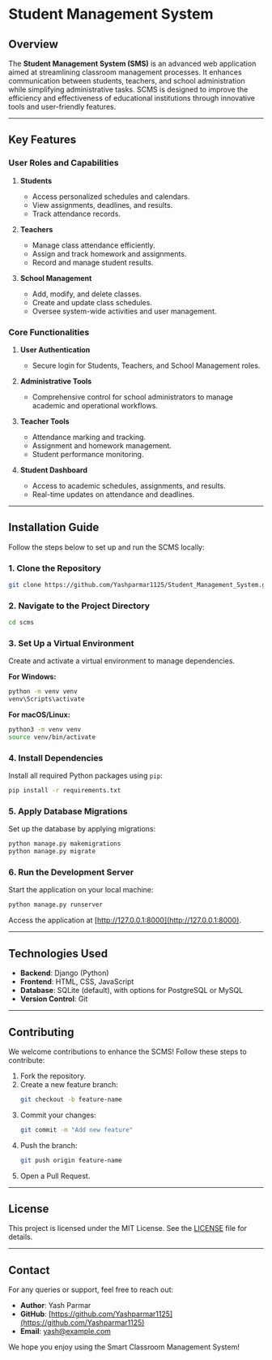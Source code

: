 # Student Management System

## Overview
The **Student Management System (SMS)** is an advanced web application aimed at streamlining classroom management processes. It enhances communication between students, teachers, and school administration while simplifying administrative tasks. SCMS is designed to improve the efficiency and effectiveness of educational institutions through innovative tools and user-friendly features.

---

## Key Features

### **User Roles and Capabilities**
1. **Students**
   - Access personalized schedules and calendars.
   - View assignments, deadlines, and results.
   - Track attendance records.

2. **Teachers**
   - Manage class attendance efficiently.
   - Assign and track homework and assignments.
   - Record and manage student results.

3. **School Management**
   - Add, modify, and delete classes.
   - Create and update class schedules.
   - Oversee system-wide activities and user management.

### **Core Functionalities**
1. **User Authentication**
   - Secure login for Students, Teachers, and School Management roles.

2. **Administrative Tools**
   - Comprehensive control for school administrators to manage academic and operational workflows.

3. **Teacher Tools**
   - Attendance marking and tracking.
   - Assignment and homework management.
   - Student performance monitoring.

4. **Student Dashboard**
   - Access to academic schedules, assignments, and results.
   - Real-time updates on attendance and deadlines.

---

## Installation Guide

Follow the steps below to set up and run the SCMS locally:

### **1. Clone the Repository**
```bash
git clone https://github.com/Yashparmar1125/Student_Management_System.git
```

### **2. Navigate to the Project Directory**
```bash
cd scms
```

### **3. Set Up a Virtual Environment**
Create and activate a virtual environment to manage dependencies.

**For Windows:**
```bash
python -m venv venv
venv\Scripts\activate
```

**For macOS/Linux:**
```bash
python3 -m venv venv
source venv/bin/activate
```

### **4. Install Dependencies**
Install all required Python packages using `pip`:
```bash
pip install -r requirements.txt
```

### **5. Apply Database Migrations**
Set up the database by applying migrations:
```bash
python manage.py makemigrations
python manage.py migrate
```

### **6. Run the Development Server**
Start the application on your local machine:
```bash
python manage.py runserver
```

Access the application at [http://127.0.0.1:8000](http://127.0.0.1:8000).

---

## Technologies Used
- **Backend**: Django (Python)
- **Frontend**: HTML, CSS, JavaScript
- **Database**: SQLite (default), with options for PostgreSQL or MySQL
- **Version Control**: Git

---

## Contributing
We welcome contributions to enhance the SCMS! Follow these steps to contribute:

1. Fork the repository.
2. Create a new feature branch:
   ```bash
   git checkout -b feature-name
   ```
3. Commit your changes:
   ```bash
   git commit -m "Add new feature"
   ```
4. Push the branch:
   ```bash
   git push origin feature-name
   ```
5. Open a Pull Request.

---

## License
This project is licensed under the MIT License. See the [LICENSE](LICENSE) file for details.

---

## Contact
For any queries or support, feel free to reach out:
- **Author**: Yash Parmar
- **GitHub**: [https://github.com/Yashparmar1125](https://github.com/Yashparmar1125)
- **Email**: [yash@example.com](mailto:yashparmar11y@gmail.com.com)

We hope you enjoy using the Smart Classroom Management System!

